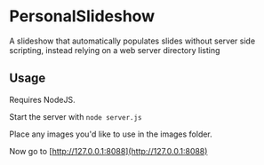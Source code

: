 # PersonalSlideshow
A slideshow that automatically populates slides without server side scripting, instead relying on a web server directory listing 

## Usage
Requires NodeJS.

Start the server with
`node server.js`

Place any images you'd like to use in the images folder.

Now go to [http://127.0.0.1:8088](http://127.0.0.1:8088)
